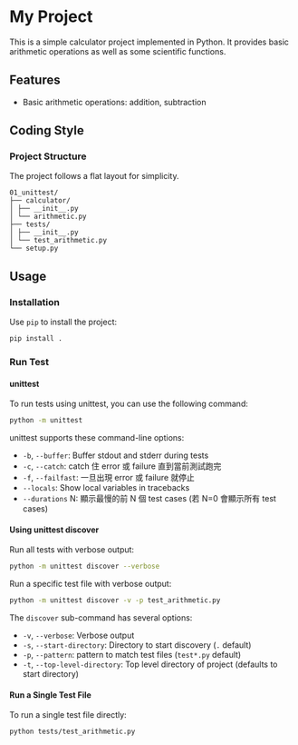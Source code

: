 # My Project

This is a simple calculator project implemented in Python. It provides basic arithmetic operations as well as some scientific functions.

## Features

- Basic arithmetic operations: addition, subtraction

## Coding Style

### Project Structure

The project follows a flat layout for simplicity.

```
01_unittest/
├── calculator/
│ ├── __init__.py
│ └── arithmetic.py
├── tests/
│ ├── __init__.py
│ └── test_arithmetic.py
└── setup.py
```

## Usage

### Installation

Use `pip` to install the project:

```bash
pip install .
```

### Run Test

#### unittest

To run tests using unittest, you can use the following command:

```bash
python -m unittest
```

unittest supports these command-line options:

- `-b`, `--buffer`: Buffer stdout and stderr during tests
- `-c`, `--catch`: catch 住 error 或 failure 直到當前測試跑完
- `-f`, `--failfast`: 一旦出現 error 或 failure 就停止
- `--locals`: Show local variables in tracebacks
- `--durations` N: 顯示最慢的前 N 個 test cases (若 N=0 會顯示所有 test cases)

#### Using unittest discover

Run all tests with verbose output:

```bash
python -m unittest discover --verbose
```

Run a specific test file with verbose output:

```bash
python -m unittest discover -v -p test_arithmetic.py
```

The `discover` sub-command has several options:

- `-v`, `--verbose`: Verbose output
- `-s`, `--start-directory`: Directory to start discovery (`.` default)
- `-p`, `--pattern`: pattern to match test files (`test*.py` default)
- `-t`, `--top-level-directory`: Top level directory of project (defaults to start directory)

#### Run a Single Test File

To run a single test file directly:

```bash
python tests/test_arithmetic.py
```
